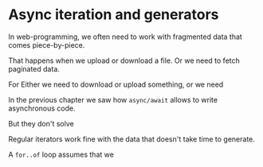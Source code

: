 
# Async iteration and generators

In web-programming, we often need to work with fragmented data that comes piece-by-piece.

That happens when we upload or download a file. Or we need to fetch paginated data.


For
Either we need to download or upload something, or we need

In the previous chapter we saw how `async/await` allows to write asynchronous code.

But they don't solve



Regular iterators work fine with the data that doesn't take time to generate.

A `for..of` loop assumes that we
